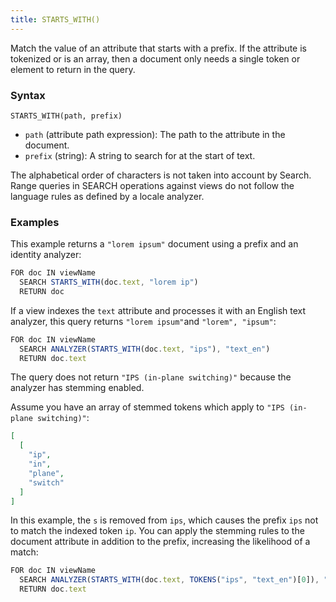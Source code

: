 ```yaml
---
title: STARTS_WITH()
---
```


Match the value of an attribute that starts with a prefix. If the attribute is tokenized or is an array, then a document only needs a single token or element to return in the query.

### Syntax

`STARTS_WITH(path, prefix)`

- `path` (attribute path expression): The path to the attribute in the document.
- `prefix` (string): A string to search for at the start of text.

The alphabetical order of characters is not taken into account by Search. Range queries in SEARCH operations against views do not follow the language rules as defined by a locale analyzer.

### Examples

This example returns a `"lorem ipsum"` document using a prefix and an identity analyzer:

```js
FOR doc IN viewName
  SEARCH STARTS_WITH(doc.text, "lorem ip")
  RETURN doc
```

If a view indexes the `text` attribute and processes it with an English text analyzer, this query returns `"lorem ipsum"`and `"lorem", "ipsum"`:

```js
FOR doc IN viewName
  SEARCH ANALYZER(STARTS_WITH(doc.text, "ips"), "text_en")
  RETURN doc.text
```

The query does not return `"IPS (in-plane switching)"` because the analyzer has stemming enabled.

Assume you have an array of stemmed tokens which apply to `"IPS (in-plane switching)"`:

```json
[
  [
    "ip",
    "in",
    "plane",
    "switch"
  ]
]
```

In this example, the `s` is removed from `ips`, which causes the prefix `ips` not to match the indexed token `ip`. You can apply the stemming rules to the document attribute in addition to the prefix, increasing the likelihood of a match:

```js
FOR doc IN viewName
  SEARCH ANALYZER(STARTS_WITH(doc.text, TOKENS("ips", "text_en")[0]), "text_en")
  RETURN doc.text
```

